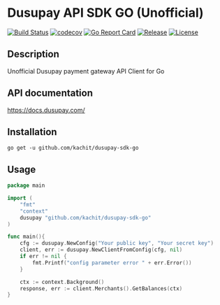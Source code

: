 # Dusupay API SDK GO (Unofficial)
[![Build Status](https://travis-ci.org/Kachit/dusupay-sdk-go.svg?branch=master)](https://travis-ci.org/Kachit/dusupay-sdk-go)
[![codecov](https://codecov.io/gh/Kachit/dusupay-sdk-go/branch/master/graph/badge.svg)](https://codecov.io/gh/Kachit/dusupay-sdk-go)
[![Go Report Card](https://goreportcard.com/badge/github.com/kachit/dusupay-sdk-go)](https://goreportcard.com/report/github.com/kachit/dusupay-sdk-go)
[![Release](https://img.shields.io/github/v/release/Kachit/dusupay-sdk-go.svg)](https://github.com/Kachit/dusupay-sdk-go/releases)
[![License](https://img.shields.io/github/license/mashape/apistatus.svg)](https://github.com/kachit/dusupay-sdk-go/blob/master/LICENSE)

## Description
Unofficial Dusupay payment gateway API Client for Go

## API documentation
https://docs.dusupay.com/

## Installation
```shell
go get -u github.com/kachit/dusupay-sdk-go
```

## Usage
```go
package main

import (
	"fmt"
    "context"
    dusupay "github.com/kachit/dusupay-sdk-go"
)

func main(){
    cfg := dusupay.NewConfig("Your public key", "Your secret key")
    client, err := dusupay.NewClientFromConfig(cfg, nil)
    if err != nil {
        fmt.Printf("config parameter error " + err.Error())
    }

    ctx := context.Background()
    response, err := client.Merchants().GetBalances(ctx)   
}
```
